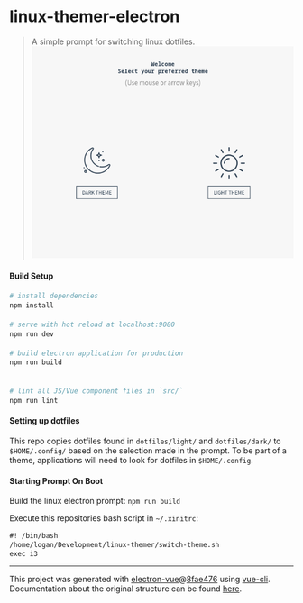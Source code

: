 # linux-themer-electron

> A simple prompt for switching linux dotfiles.
![screenshot](screenshot.png)
#### Build Setup

``` bash
# install dependencies
npm install

# serve with hot reload at localhost:9080
npm run dev

# build electron application for production
npm run build


# lint all JS/Vue component files in `src/`
npm run lint

```

#### Setting up dotfiles
This repo copies dotfiles found in `dotfiles/light/` and `dotfiles/dark/`
to `$HOME/.config/` based on the selection made in the prompt.  To be part of a theme, 
applications will need to look for dotfiles in `$HOME/.config`.

#### Starting Prompt On Boot
Build the linux electron prompt:
`npm run build`

Execute this repositories bash script in `~/.xinitrc`:
```
#! /bin/bash
/home/logan/Development/linux-themer/switch-theme.sh
exec i3
```

---

This project was generated with [electron-vue](https://github.com/SimulatedGREG/electron-vue)@[8fae476](https://github.com/SimulatedGREG/electron-vue/tree/8fae4763e9d225d3691b627e83b9e09b56f6c935) using [vue-cli](https://github.com/vuejs/vue-cli). Documentation about the original structure can be found [here](https://simulatedgreg.gitbooks.io/electron-vue/content/index.html).
